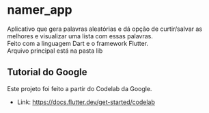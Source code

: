 # namer_app

Aplicativo que gera palavras aleatórias e dá opção de curtir/salvar as melhores e visualizar uma lista com essas palavras.  
Feito com a linguagem Dart e o framework Flutter.  
Arquivo principal está na pasta lib

## Tutorial do Google

Este projeto foi feito a partir do Codelab da Google.

- Link: https://docs.flutter.dev/get-started/codelab
